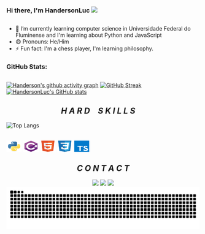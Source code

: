 ### Hi there, I'm HandersonLuc <img src="https://media.giphy.com/media/hvRJCLFzcasrR4ia7z/giphy.gif" width="25px"> </h1>
## 
- 🌱 I’m currently learning computer science in Universidade Federal do Fluminense and I'm learning about Python and JavaScript
- 😄 Pronouns: He/Him
- ⚡ Fun fact: I'm a chess player, I'm learning philosophy.


### GitHub Stats:  
##
[![Handerson's github activity graph](https://github-readme-activity-graph.vercel.app/graph?username=HandersonLuc&theme=gotham)](https://github.com/ashutosh00710/github-readme-activity-graph)
[![GitHub Streak](https://github-readme-streak-stats.herokuapp.com?user=HandersonLuc&theme=gotham&hide_border=true)](https://git.io/streak-stats)
[![HandersonLuc's GitHub stats](https://github-readme-stats.vercel.app/api?username=HandersonLuc&show_icons=true&theme=transparent)](https://github.com/HandersonLuc/github-readme-stats)

<h2 align="center"><i>H A R D&emsp;S K I L L S &emsp;</i></h2>

![Top Langs](https://github-readme-stats.vercel.app/api/top-langs/?username=HandersonLuc&show_icons=true&theme=transparent&layout=compact)
<div style="display: inline_block"><br>
  <img align="center" alt="Hand-Python" height="30" width="40" src="https://raw.githubusercontent.com/devicons/devicon/master/icons/python/python-original.svg">
  <img align="center" alt="Hand-Csharp" height="30" width="40" src="https://raw.githubusercontent.com/devicons/devicon/master/icons/csharp/csharp-original.svg">
  <img align="center" alt="Hand-HTML" height="30" width="40" src="https://raw.githubusercontent.com/devicons/devicon/master/icons/html5/html5-original.svg">
  <img align="center" alt="Hand-CSS" height="30" width="40" src="https://raw.githubusercontent.com/devicons/devicon/master/icons/css3/css3-original.svg">
  <img align="center" alt="Hand-Ts" height="30" width="40" src="https://raw.githubusercontent.com/devicons/devicon/master/icons/typescript/typescript-plain.svg">
</div>

<h2 align="center"> <i>C O N T A C T</i></h2> 
<div align = "center" > 
  <a href="https://instagram.com/handerson_luc" target="_blank"><img src="https://img.shields.io/badge/-Instagram-%23E4405F?style=for-the-badge&logo=instagram&logoColor=white" target="_blank"></a>
  <a href = "mailto:HandersonLuc@hotmail.com"><img src="https://img.shields.io/badge/Microsoft_Outlook-0078D4?style=for-the-badge&logo=microsoft-outlook&logoColor=white"></a>
  <a href="https://www.linkedin.com/in/handerson-lucena" target="_blank"><img src="https://img.shields.io/badge/-LinkedIn-%230077B5?style=for-the-badge&logo=linkedin&logoColor=white" target="_blank"></a> 
</div>

<picture>
  <source media="(prefers-color-scheme: dark)" srcset="https://raw.githubusercontent.com/HandersonLuc/HandersonLuc/output/github-contribution-grid-snake-dark.svg">
  <source media="(prefers-color-scheme: light)" srcset="https://raw.githubusercontent.com/HandersonLuc/HandersonLuc/output/github-contribution-grid-snake.svg">
  <img alt="github contribution grid snake animation" src="https://raw.githubusercontent.com/HandersonLuc/HandersonLuc/output/github-contribution-grid-snake.svg">
</picture>

<!--- Icons's linguages here or in devicons.dev, for social media dev.to
  <img align="center" alt="Hand-Js" height="30" width="40" src="https://raw.githubusercontent.com/devicons/devicon/master/icons/javascript/javascript-plain.svg">
  <img align="center" alt="Hand-Ts" height="30" width="40" src="https://raw.githubusercontent.com/devicons/devicon/master/icons/typescript/typescript-plain.svg">
  <img align="center" alt="Hand-React" height="30" width="40" src="https://raw.githubusercontent.com/devicons/devicon/master/icons/react/react-original.svg">
  <img align="center" alt="Hand-HTML" height="30" width="40" src="https://raw.githubusercontent.com/devicons/devicon/master/icons/html5/html5-original.svg">
  <img align="center" alt="Hand-CSS" height="30" width="40" src="https://raw.githubusercontent.com/devicons/devicon/master/icons/css3/css3-original.svg">
  <img align="center" alt="Hand-Csharp" height="30" width="40" src="https://raw.githubusercontent.com/devicons/devicon/master/icons/csharp/csharp-original.svg">
  <img align="right" alt="Hand-yoda" src="https://cdn.discordapp.com/attachments/795358919417397249/825430589581688872/hi.gif"
--->
